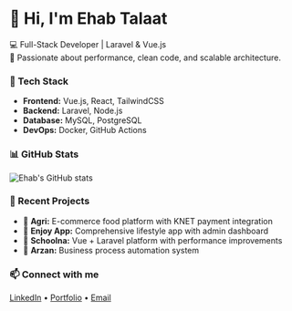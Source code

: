 # 👋 Hi, I'm Ehab Talaat

💻 Full-Stack Developer | Laravel & Vue.js  
🚀 Passionate about performance, clean code, and scalable architecture.

### 🧰 Tech Stack
- **Frontend:** Vue.js, React, TailwindCSS
- **Backend:** Laravel, Node.js
- **Database:** MySQL, PostgreSQL
- **DevOps:** Docker, GitHub Actions

### 📊 GitHub Stats
![Ehab's GitHub stats](https://github-readme-stats.vercel.app/api?username=ehabtalaat&show_icons=true&theme=radical)

### 🌱 Recent Projects
- 🛒 **Agri:** E-commerce food platform with KNET payment integration  
- 📱 **Enjoy App:** Comprehensive lifestyle app with admin dashboard  
- 🏫 **Schoolna:** Vue + Laravel platform with performance improvements  
- 💸 **Arzan:** Business process automation system

### 📫 Connect with me
[LinkedIn](https://www.linkedin.com/in/ehabtalaat) • [Portfolio](https://yourportfolio.com) • [Email](mailto:you@example.com)
